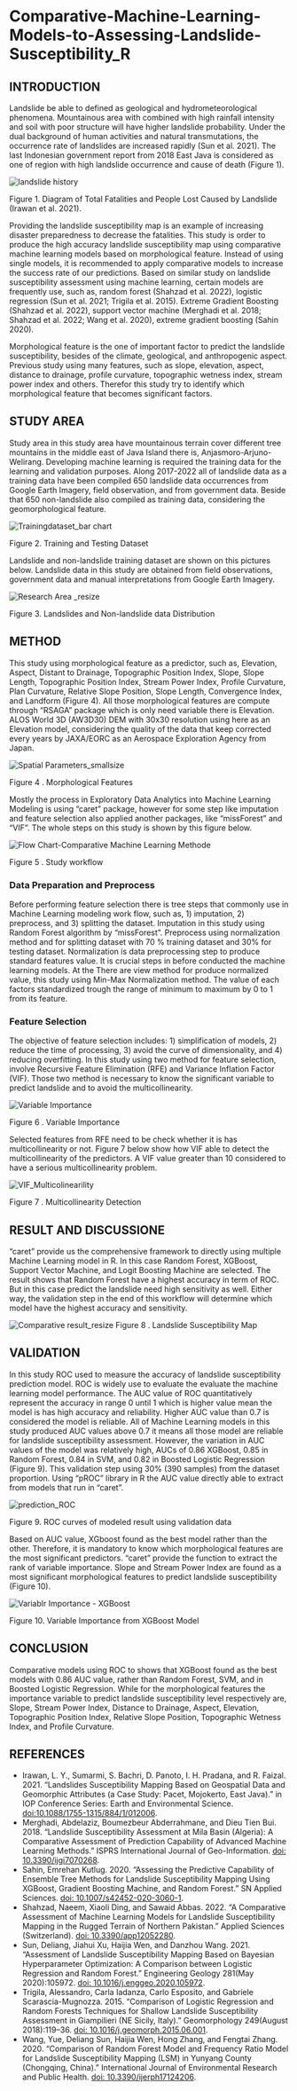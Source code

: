 # Comparative-Machine-Learning-Models-to-Assessing-Landslide-Susceptibility_R



## INTRODUCTION
Landslide be able to defined as geological and hydrometeorological phenomena. Mountainous area with combined with high rainfall intensity and soil with poor structure will have higher landslide probability.  Under the dual background of human activities and natural transmutations, the occurrence rate of landslides are increased rapidly (Sun et al. 2021). The last Indonesian government report from 2018 East Java is considered as one of region with high landslide occurrence and cause of death (Figure 1). 

![landslide history](https://user-images.githubusercontent.com/60123331/211179850-b4110380-361d-47db-9923-526c6e871086.png)

Figure 1. Diagram of Total Fatalities and People Lost Caused by Landslide (Irawan et al. 2021).

Providing the landslide susceptibility map is an example of increasing disaster preparedness to decrease the fatalities. This study is order to produce the high accuracy landslide susceptibility map using comparative machine learning models based on morphological feature. Instead of using single models, it is recommended to apply comparative models to increase the success rate of our predictions.  Based on similar study on landslide susceptibility assessment using machine learning, certain models are frequently use, such as, random forest (Shahzad et al. 2022), logistic regression (Sun et al. 2021; Trigila et al. 2015). Extreme Gradient Boosting (Shahzad et al. 2022), support vector machine (Merghadi et al. 2018; Shahzad et al. 2022; Wang et al. 2020), extreme gradient boosting (Sahin 2020).

Morphological feature is the one of important factor to predict the landslide susceptibility, besides of the climate, geological, and anthropogenic aspect.  Previous study using many features, such as slope, elevation, aspect, distance to drainage, profile curvature, topographic wetness index, stream power index and others. Therefor this study try to identify which morphological feature that becomes significant factors.

## STUDY AREA
Study area in this study area have mountainous terrain cover different tree mountains in the middle east of Java Island there is, Anjasmoro-Arjuno-Welirang. Developing machine learning is required the training data for the learning and validation purposes. Along 2017-2022 all of landslide data as a training data have been compiled 650 landslide data occurrences from Google Earth Imagery, field observation, and from government data. Beside that 650 non-landslide also compiled as training data, considering the geomorphological feature.
 
![Trainingdataset_bar chart](https://user-images.githubusercontent.com/60123331/211179341-66efbfde-51e3-4995-b411-b93191aadcfc.png)

Figure 2. Training and Testing Dataset


Landslide and non-landslide training dataset are shown on this pictures below.  Landslide data in this study are obtained from field observations, government data and manual interpretations from Google Earth Imagery.
  
![Research Area _resize](https://user-images.githubusercontent.com/60123331/211156933-9ec1cc56-5e8f-4e40-b262-0923b74c22ea.png)

Figure 3. Landslides and Non-landslide data Distribution

## METHOD
This study using morphological feature as a predictor, such as, Elevation, Aspect, Distant to Drainage, Topographic Position Index, Slope, Slope Length, Topographic Position Index, Stream Power Index, Profile Curvature, Plan Curvature, Relative Slope Position, Slope Length, Convergence Index, and Landform (Figure 4). All those morphological features are compute through “RSAGA” package which is only need variable there is Elevation. ALOS World 3D (AW3D30) DEM with 30x30 resolution using here as an Elevation model, considering the quality of the data that keep corrected every years by JAXA/EORC as an Aerospace Exploration Agency from Japan.

![Spatial Parameters_smallsize](https://user-images.githubusercontent.com/60123331/211181771-3b862861-973a-4dea-b84e-40b33a859239.png)

Figure 4 . Morphological Features

Mostly the process in Exploratory Data Analytics into Machine Learning Modeling is using “caret” package, however for some step like imputation and feature selection also applied another packages, like “missForest” and “VIF”. The whole steps on this study is shown by this figure below.

![Flow Chart-Comparative Machine Learning Methode](https://user-images.githubusercontent.com/60123331/211374914-d16c1e1b-1cd7-4ac2-ab04-e088a93694c9.png)

Figure 5 . Study workflow

### Data Preparation and Preprocess
Before performing feature selection there is tree steps that commonly use in Machine Learning modeling work flow, such as, 1) imputation, 2) preprocess, and 3) splitting the dataset. Imputation in this study using Random Forest algorithm by “missForest”.  Preprocess using normalization method and for splitting dataset with 70 % training dataset and 30% for testing dataset.
Normalization is data preprocessing step to produce standard features value. It is crucial steps in before conducted the machine learning models. At the There are view method for produce normalized value, this study using Min-Max Normalization method. The value of each factors standardized trough the range of minimum to maximum by 0 to 1 from its feature. 

### Feature Selection
The objective of feature selection includes: 1) simplification of models, 2) reduce the time of processing, 3) avoid the curve of dimensionality, and 4) reducing overfitting. In this study using two method for feature selection, involve Recursive Feature Elimination (RFE) and Variance Inflation Factor (VIF). Those two method is necessary to know the significant variable to predict landslide and to avoid the multicollinearity.

![Variable Importance](https://user-images.githubusercontent.com/60123331/211179316-ab9f79f2-f1f6-41ba-af72-0712b884fc89.png)

Figure 6 . Variable Importance

Selected features from RFE need to be check whether it is has multicollinearity or not. Figure 7 below show how VIF able to detect the multicollinearity of the predictors. A VIF value greater than 10 considered to have a serious multicollinearity problem.

![VIF_Multicolinearility](https://user-images.githubusercontent.com/60123331/211179329-c7f1f5a9-fcda-479b-8692-034bd6aecf47.png)

Figure 7 . Multicollinearity Detection

## RESULT AND DISCUSSIONE
 “caret” provide us the comprehensive framework to directly using multiple Machine Learning model in R. In this case Random Forest, XGBoost, Support Vector Machine, and Logit Boosting Machine are selected. The result shows that Random Forest have a highest accuracy in term of ROC.  But in this case predict the landslide need high sensitivity as well. Either way, the validation step in the end of this workflow will determine which model have the highest accuracy and sensitivity. 


![Comparative result_resize](https://user-images.githubusercontent.com/60123331/211158839-3ac9f56b-1de5-456d-a0af-bd9e9700f229.png)
Figure 8 . Landslide Susceptibility Map

## VALIDATION
In this study ROC used to measure the accuracy of landslide susceptibility  prediction model.  ROC is widely use to evaluate the evaluate the machine learning model performance. The AUC value of ROC quantitatively represent the accuracy in range 0 until 1 which is higher value mean the model is has high accuracy and reliability. Higher AUC value than 0.7 is considered the model is reliable. 
All of Machine Learning models in this study  produced AUC values above 0.7 it means all those model are reliable for landslide susceptibility assessment. However, the variation in AUC values of the model was relatively high, AUCs of 0.86 XGBoost, 0.85 in Random Forest, 0.84 in SVM, and 0.82 in Boosted Logistic Regression (Figure 9). This validation step using 30% (390 samples) from the dataset proportion. Using “pROC” library in R the AUC value directly able to extract from models that run in “caret”.

![prediction_ROC](https://user-images.githubusercontent.com/60123331/211158187-675202f0-a987-4f36-a78b-114670a6774b.png)

Figure 9. ROC curves of modeled result using validation data

Based on AUC value, XGboost found as the best model rather than the other. Therefore, it is mandatory to know which morphological features are the most significant predictors. “caret” provide the function to extract the rank of variable importance. Slope and Stream Power Index are found as a most significant morphological features to predict landslide susceptibility (Figure 10). 

![Variablr Importance - XGBoost](https://user-images.githubusercontent.com/60123331/211179363-9372ee2c-038a-42fa-9686-8f949217d0aa.png)

Figure 10. Variable Importance from XGBoost Model

## CONCLUSION
Comparative models using ROC to shows that XGBoost found as the best models with 0.86 AUC value, rather than Random Forest,  SVM, and in Boosted Logistic Regression. While for the morphological features  the importance variable to predict landslide susceptibility level respectively are, Slope, Stream Power Index, Distance to Drainage, Aspect, Elevation, Topographic Position Index, Relative Slope Position, Topographic Wetness Index, and Profile Curvature.  

## REFERENCES 
- Irawan, L. Y., Sumarmi, S. Bachri, D. Panoto, I. H. Pradana, and R. Faizal. 2021. “Landslides Susceptibility Mapping Based on Geospatial Data and Geomorphic 	Attributes (a Case Study: Pacet, Mojokerto, East Java).” in IOP Conference Series: Earth and Environmental Science. [doi:10.1088/1755-1315/884/1/012006](https://www.mendeley.com/catalogue/a1d54525-5cac-3843-bab9-efb0eece6d0f/?utm_source=desktop&utm_medium=1.19.4&utm_campaign=open_catalog&userDocumentId=%7B1515c14c-a2de-4994-9d01-f4502d65147c%7D).
- Merghadi, Abdelaziz, Boumezbeur Abderrahmane, and Dieu Tien Bui. 2018. “Landslide Susceptibility Assessment at Mila Basin (Algeria): A Comparative Assessment of Prediction Capability of Advanced Machine Learning Methods.” ISPRS International Journal of Geo-Information. [doi: 10.3390/ijgi7070268](https://www.mendeley.com/catalogue/09023765-1507-3f48-bba9-b809f06c9626/?utm_source=desktop&utm_medium=1.19.4&utm_campaign=open_catalog&userDocumentId=%7Be3576f7a-5a97-4260-80d3-e3571ccb63ad%7D).
- Sahin, Emrehan Kutlug. 2020. “Assessing the Predictive Capability of Ensemble Tree Methods for Landslide Susceptibility Mapping Using XGBoost, Gradient Boosting Machine, and Random Forest.” SN Applied Sciences. [doi: 10.1007/s42452-020-3060-1](https://www.mendeley.com/catalogue/cc5fa842-45d1-39ea-aab5-53d64f4c54eb/?utm_source=desktop&utm_medium=1.19.4&utm_campaign=open_catalog&userDocumentId=%7Bbcc7a913-bc49-4c5b-9cde-d2cb2a9c295e%7D).
- Shahzad, Naeem, Xiaoli Ding, and Sawaid Abbas. 2022. “A Comparative Assessment of Machine Learning Models for Landslide Susceptibility Mapping in the Rugged Terrain of Northern Pakistan.” Applied Sciences (Switzerland). [doi: 10.3390/app12052280](https://www.mendeley.com/catalogue/526a8c03-419c-32c0-94e0-6a592cfd767d/?utm_source=desktop&utm_medium=1.19.4&utm_campaign=open_catalog&userDocumentId=%7Bec50b86c-d454-42a1-aad7-fa41a5ec3580%7D).
- Sun, Deliang, Jiahui Xu, Haijia Wen, and Danzhou Wang. 2021. “Assessment of Landslide Susceptibility Mapping Based on Bayesian Hyperparameter Optimization: A Comparison between Logistic Regression and Random Forest.” Engineering Geology 281(May 2020):105972. [doi: 10.1016/j.enggeo.2020.105972](https://www.mendeley.com/catalogue/1520c8d2-d6fc-3cf3-b001-a1e13aee46bf/?utm_source=desktop&utm_medium=1.19.4&utm_campaign=open_catalog&userDocumentId=%7Be9a5be73-ce72-4db0-a35d-297a31d5c5c4%7D).
- Trigila, Alessandro, Carla Iadanza, Carlo Esposito, and Gabriele Scarascia-Mugnozza. 2015. “Comparison of Logistic Regression and Random Forests Techniques for Shallow Landslide Susceptibility Assessment in Giampilieri (NE Sicily, Italy).” Geomorphology 249(August 2018):119–36. [doi: 10.1016/j.geomorph.2015.06.001](https://www.mendeley.com/catalogue/541d96b6-b7ee-39c9-a994-a444a9279273/?utm_source=desktop&utm_medium=1.19.4&utm_campaign=open_catalog&userDocumentId=%7B3e060a69-6997-40c6-b3a0-f3c33fe42eb8%7D).
- Wang, Yue, Deliang Sun, Haijia Wen, Hong Zhang, and Fengtai Zhang. 2020. “Comparison of Random Forest Model and Frequency Ratio Model for Landslide Susceptibility Mapping (LSM) in Yunyang County (Chongqing, China).” International Journal of Environmental Research and Public Health. [doi: 10.3390/ijerph17124206](https://www.mendeley.com/catalogue/4ac8a7be-7f70-3937-a80a-2fc4aef67130/?utm_source=desktop&utm_medium=1.19.4&utm_campaign=open_catalog&userDocumentId=%7B700b0d11-35eb-43b4-89fc-cd9979b36b20%7D).
